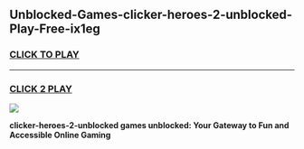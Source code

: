 
## Unblocked-Games-clicker-heroes-2-unblocked-Play-Free-ix1eg
<h3>
<a href="https://premium76.site?title=clicker-heroes-2-unblocked&ref=23A">CLICK TO PLAY</a></h3>
<hr>

<h3>
<a href="https://premium76.site?title=clicker-heroes-2-unblocked&ref=23A">CLICK 2 PLAY</a>
  
</h3>

<a href="https://premium76.site?title=clicker-heroes-2-unblocked&ref=23A"><img src="https://clearcache.store/games.png"></a>


**clicker-heroes-2-unblocked games unblocked: Your Gateway to Fun and Accessible Online Gaming**
